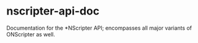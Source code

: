 # nscripter-api-doc
Documentation for the *NScripter API; encompasses all major variants of ONScripter as well.
